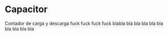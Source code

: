 # Capacitor
Contador de carga y descarga
fuck fuck fuck fuck
blabla bla bla bla bla bla bla bla bla bla

